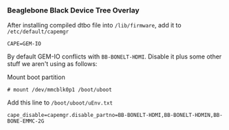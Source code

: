 ### Beaglebone Black Device Tree Overlay

After installing compiled dtbo file into `/lib/firmware`, add
it to `/etc/default/capemgr`
```
CAPE=GEM-IO
```

By default GEM-IO conflicts with  `BB-BONELT-HDMI`.  Disable it plus
some other stuff we aren't using as follows:

Mount boot partition
```
# mount /dev/mmcblk0p1 /boot/uboot
```

Add this line to `/boot/uboot/uEnv.txt`
```
cape_disable=capemgr.disable_partno=BB-BONELT-HDMI,BB-BONELT-HDMIN,BB-BONE-EMMC-2G
```
